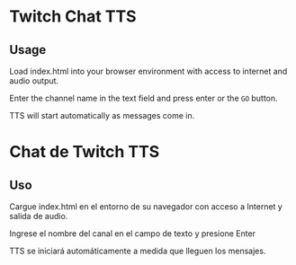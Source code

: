# Twitch Chat TTS

## Usage

Load index.html into your browser environment with access to internet and audio output.  

Enter the channel name in the text field and press enter or the `GO` button.  

TTS will start automatically as messages come in.  

# Chat de Twitch TTS

## Uso

Cargue index.html en el entorno de su navegador con acceso a Internet y salida de audio.

Ingrese el nombre del canal en el campo de texto y presione Enter

TTS se iniciará automáticamente a medida que lleguen los mensajes.

